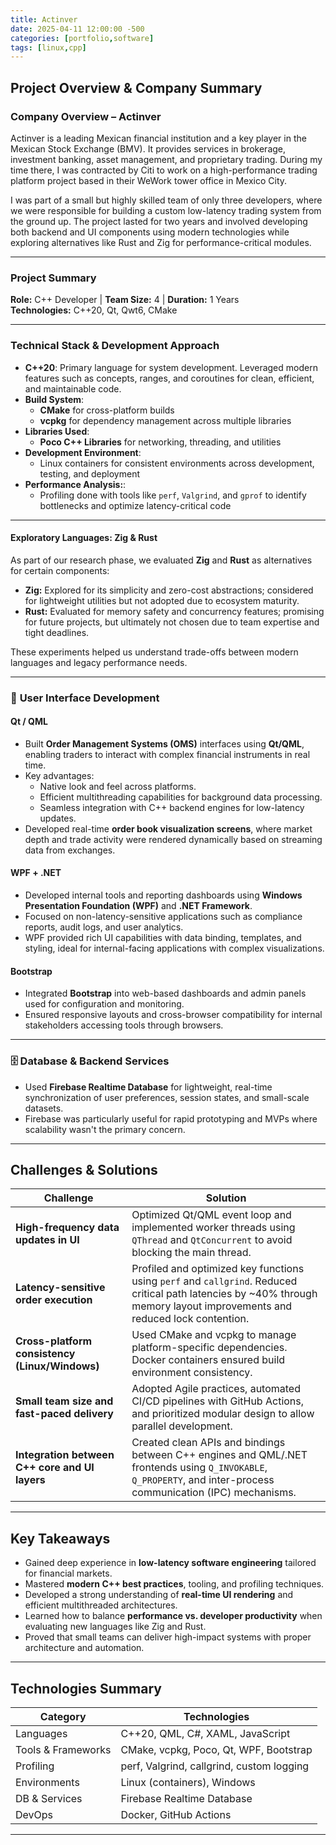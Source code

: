 ```yaml
---
title: Actinver
date: 2025-04-11 12:00:00 -500
categories: [portfolio,software]
tags: [linux,cpp]
---
```


## **Project Overview & Company Summary**

### **Company Overview – Actinver**
Actinver is a leading Mexican financial institution and a key player in the Mexican Stock Exchange (BMV). It provides services in brokerage, investment banking, asset management, and proprietary trading. During my time there, I was contracted by Citi to work on a high-performance trading platform project based in their WeWork tower office in Mexico City.

I was part of a small but highly skilled team of only three developers, where we were responsible for building a custom low-latency trading system from the ground up. The project lasted for two years and involved developing both backend and UI components using modern technologies while exploring alternatives like Rust and Zig for performance-critical modules.

---

### **Project Summary**

**Role:** C++ Developer | **Team Size:** 4 | **Duration:** 1 Years  
**Technologies:** C++20, Qt, Qwt6, CMake 

---

### **Technical Stack & Development Approach**

- **C++20**: Primary language for system development. Leveraged modern features such as concepts, ranges, and coroutines for clean, efficient, and maintainable code.
- **Build System**:  
  - **CMake** for cross-platform builds
  - **vcpkg** for dependency management across multiple libraries
- **Libraries Used**:
  - **Poco C++ Libraries** for networking, threading, and utilities
- **Development Environment**:
  - Linux containers for consistent environments across development, testing, and deployment
- **Performance Analysis:**:
  - Profiling done with tools like `perf`, `Valgrind`, and `gprof` to identify bottlenecks and optimize latency-critical code

---

#### **Exploratory Languages: Zig & Rust**
As part of our research phase, we evaluated **Zig** and **Rust** as alternatives for certain components:

- **Zig:** Explored for its simplicity and zero-cost abstractions; considered for lightweight utilities but not adopted due to ecosystem maturity.
- **Rust:** Evaluated for memory safety and concurrency features; promising for future projects, but ultimately not chosen due to team expertise and tight deadlines.

These experiments helped us understand trade-offs between modern languages and legacy performance needs.

---

### 🎨 **User Interface Development**

#### **Qt / QML**
- Built **Order Management Systems (OMS)** interfaces using **Qt/QML**, enabling traders to interact with complex financial instruments in real time.
- Key advantages:
  - Native look and feel across platforms.
  - Efficient multithreading capabilities for background data processing.
  - Seamless integration with C++ backend engines for low-latency updates.
- Developed real-time **order book visualization screens**, where market depth and trade activity were rendered dynamically based on streaming data from exchanges.

#### **WPF + .NET**
- Developed internal tools and reporting dashboards using **Windows Presentation Foundation (WPF)** and **.NET Framework**.
- Focused on non-latency-sensitive applications such as compliance reports, audit logs, and user analytics.
- WPF provided rich UI capabilities with data binding, templates, and styling, ideal for internal-facing applications with complex visualizations.

#### **Bootstrap**
- Integrated **Bootstrap** into web-based dashboards and admin panels used for configuration and monitoring.
- Ensured responsive layouts and cross-browser compatibility for internal stakeholders accessing tools through browsers.

---

### 🗄️ **Database & Backend Services**
- Used **Firebase Realtime Database** for lightweight, real-time synchronization of user preferences, session states, and small-scale datasets.
- Firebase was particularly useful for rapid prototyping and MVPs where scalability wasn't the primary concern.

---

## **Challenges & Solutions**

| Challenge                                      | Solution                                                                                                                                                                   |
| ---------------------------------------------- | -------------------------------------------------------------------------------------------------------------------------------------------------------------------------- |
| **High-frequency data updates in UI**          | Optimized Qt/QML event loop and implemented worker threads using `QThread` and `QtConcurrent` to avoid blocking the main thread.                                           |
| **Latency-sensitive order execution**          | Profiled and optimized key functions using `perf` and `callgrind`. Reduced critical path latencies by ~40% through memory layout improvements and reduced lock contention. |
| **Cross-platform consistency (Linux/Windows)** | Used CMake and vcpkg to manage platform-specific dependencies. Docker containers ensured build environment consistency.                                                    |
| **Small team size and fast-paced delivery**    | Adopted Agile practices, automated CI/CD pipelines with GitHub Actions, and prioritized modular design to allow parallel development.                                      |
| **Integration between C++ core and UI layers** | Created clean APIs and bindings between C++ engines and QML/.NET frontends using `Q_INVOKABLE`, `Q_PROPERTY`, and inter-process communication (IPC) mechanisms.            |

---

## **Key Takeaways**

- Gained deep experience in **low-latency software engineering** tailored for financial markets.
- Mastered **modern C++ best practices**, tooling, and profiling techniques.
- Developed a strong understanding of **real-time UI rendering** and efficient multithreaded architectures.
- Learned how to balance **performance vs. developer productivity** when evaluating new languages like Zig and Rust.
- Proved that small teams can deliver high-impact systems with proper architecture and automation.

---

## **Technologies Summary**

| Category           | Technologies                              |
| ------------------ | ----------------------------------------- |
| Languages          | C++20, QML, C#, XAML, JavaScript          |
| Tools & Frameworks | CMake, vcpkg, Poco, Qt, WPF, Bootstrap    |
| Profiling          | perf, Valgrind, callgrind, custom logging |
| Environments       | Linux (containers), Windows               |
| DB & Services      | Firebase Realtime Database                |
| DevOps             | Docker, GitHub Actions                    |

---
